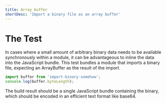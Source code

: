 ```yaml
---
title: Array buffer
shortDesc: 'Import a binary file as an array buffer'
---
```


# The Test

In cases where a small amount of arbitrary binary data needs to be available synchronously within a module, it can be advantageous to inline the data into the JavaScript bundle. This test bundles a module that imports a binary file, expecting an ArrayBuffer as the result of the import.

```js
import buffer from 'import-binary-somehow';
console.log(buffer.byteLength);
```

The build result should be a single JavaScript bundle containing the binary, which should be encoded in an efficient text format like base64.
